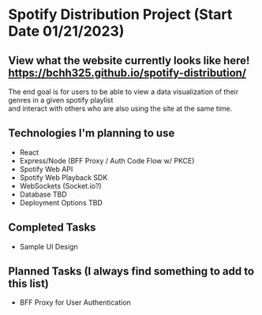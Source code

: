 # Spotify Distribution Project (Start Date 01/21/2023)

## **View what the website currently looks like here! https://bchh325.github.io/spotify-distribution/**

The end goal is for users to be able to view a data visualization of their genres in a given spotify playlist <br>
and interact with others who are also using the site at the same time.

## Technologies I'm planning to use
* React
* Express/Node (BFF Proxy / Auth Code Flow w/ PKCE)
* Spotify Web API
* Spotify Web Playback SDK
* WebSockets (Socket.io?)
* Database TBD
* Deployment Options TBD

## Completed Tasks
* Sample UI Design

## Planned Tasks (I always find something to add to this list)
* BFF Proxy for User Authentication
